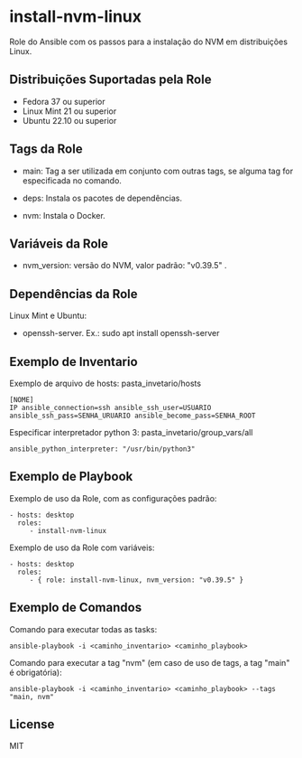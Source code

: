 install-nvm-linux
=========

Role do Ansible com os passos para a instalação do NVM em distribuições Linux.

Distribuições Suportadas pela Role
------------

- Fedora 37 ou superior
- Linux Mint 21 ou superior
- Ubuntu 22.10 ou superior


Tags da Role 
--------------

- main: Tag a ser utilizada em conjunto com outras tags, se alguma tag for especificada no comando.
  
- deps: Instala os pacotes de dependências.
- nvm: Instala o Docker.


Variáveis da Role 
--------------

- nvm_version: versão do NVM, valor padrão: "v0.39.5" .


Dependências da Role 
--------------

Linux Mint e Ubuntu:

- openssh-server. Ex.: sudo apt install openssh-server


Exemplo de Inventario
----------------

Exemplo de arquivo de hosts: pasta_invetario/hosts

    [NOME]
    IP ansible_connection=ssh ansible_ssh_user=USUARIO ansible_ssh_pass=SENHA_URUARIO ansible_become_pass=SENHA_ROOT


Especificar interpretador python 3: pasta_invetario/group_vars/all

    ansible_python_interpreter: "/usr/bin/python3"


Exemplo de Playbook
----------------

Exemplo de uso da Role, com as configurações padrão:

    - hosts: desktop
      roles:
         - install-nvm-linux

Exemplo de uso da Role com variáveis:

    - hosts: desktop
      roles:
         - { role: install-nvm-linux, nvm_version: "v0.39.5" }


Exemplo de Comandos
----------------

Comando para executar todas as tasks:

    ansible-playbook -i <caminho_inventario> <caminho_playbook>

Comando para executar a tag "nvm" (em caso de uso de tags, a tag "main" é obrigatória):

    ansible-playbook -i <caminho_inventario> <caminho_playbook> --tags "main, nvm"


License
-------

MIT